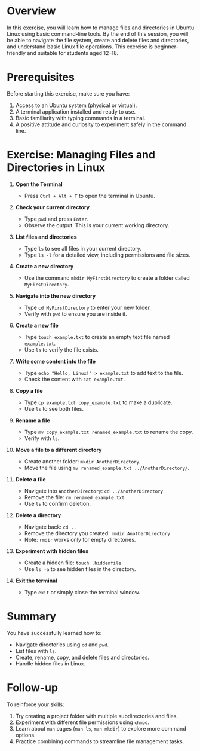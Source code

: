 <!--  
{
  "ID": "f3b1c9d2-7e4a-4a2d-9b6e-3a8e7f5c2d1b",
  "Title": "Linux File and Directory Management Basics",
  "Tags": ["Linux", "Ubuntu", "File Management", "Directories", "CLI", "Beginner"],
  "Description": "A beginner-friendly exercise to practice managing files and directories in Ubuntu Linux using the command line.",
  "Query": "You are a STEM instructor and training exercise curriculum creator for students aged 12-18. Geneate a training exercise with the following content: Manage files and directories. The focus area of this exercise is: Linux. The difficulty level of the exercise is: Beginner. The target operating system is: Ubuntu. Make the exercise clear, positive, detailed, and comprehensive. Each step of the excercise must be chronologically numbered. Include a hidden section, an overview section, and a prerequisite section befrore the exercise section. Include a summary section and a follow-up section after the exercise section. The hidden section is wrapped in an HTML style comment tag and includes the following parameters in json format: ID, Title, Tags, Description, Query, Model, Focus, Level, Date, Links, Filename. Where ID is a randomly generated 32 bit unique ID; Where title is a short title of the exercise; Where Tags is a list of tags associated with the exercise; Where Description is a short overview description of the exercise; Where Query is this query string; Where model is the model and version of this LLM; Where focus is the focus area of this exercise; Where level is the skill level of this exercise; Where date is the current date in the format yyyymmdd; Where Links is a list of helpful web links and resources related to this exercise; Where Filename is a short unique descriptive name for this markdown file. Do not place the hidden section in a code block.",
  "Model": "GPT-5-mini",
  "Focus": "Linux",
  "Level": "Beginner",
  "Date": "20250828",
  "Links": ["https://ubuntu.com/tutorials/command-line-for-beginners", "https://linuxcommand.org/"],
  "Filename": "linux_file_directory_basics"
}  
-->

# Overview

In this exercise, you will learn how to manage files and directories in Ubuntu Linux using basic command-line tools. By the end of this session, you will be able to navigate the file system, create and delete files and directories, and understand basic Linux file operations. This exercise is beginner-friendly and suitable for students aged 12–18.

# Prerequisites

Before starting this exercise, make sure you have:

1. Access to an Ubuntu system (physical or virtual).
2. A terminal application installed and ready to use.
3. Basic familiarity with typing commands in a terminal.
4. A positive attitude and curiosity to experiment safely in the command line.

# Exercise: Managing Files and Directories in Linux

1. **Open the Terminal**

   * Press `Ctrl + Alt + T` to open the terminal in Ubuntu.

2. **Check your current directory**

   * Type `pwd` and press `Enter`.
   * Observe the output. This is your current working directory.

3. **List files and directories**

   * Type `ls` to see all files in your current directory.
   * Type `ls -l` for a detailed view, including permissions and file sizes.

4. **Create a new directory**

   * Use the command `mkdir MyFirstDirectory` to create a folder called `MyFirstDirectory`.

5. **Navigate into the new directory**

   * Type `cd MyFirstDirectory` to enter your new folder.
   * Verify with `pwd` to ensure you are inside it.

6. **Create a new file**

   * Type `touch example.txt` to create an empty text file named `example.txt`.
   * Use `ls` to verify the file exists.

7. **Write some content into the file**

   * Type `echo "Hello, Linux!" > example.txt` to add text to the file.
   * Check the content with `cat example.txt`.

8. **Copy a file**

   * Type `cp example.txt copy_example.txt` to make a duplicate.
   * Use `ls` to see both files.

9. **Rename a file**

   * Type `mv copy_example.txt renamed_example.txt` to rename the copy.
   * Verify with `ls`.

10. **Move a file to a different directory**

    * Create another folder: `mkdir AnotherDirectory`.
    * Move the file using `mv renamed_example.txt ../AnotherDirectory/`.

11. **Delete a file**

    * Navigate into `AnotherDirectory`: `cd ../AnotherDirectory`
    * Remove the file: `rm renamed_example.txt`
    * Use `ls` to confirm deletion.

12. **Delete a directory**

    * Navigate back: `cd ..`
    * Remove the directory you created: `rmdir AnotherDirectory`
    * Note: `rmdir` works only for empty directories.

13. **Experiment with hidden files**

    * Create a hidden file: `touch .hiddenfile`
    * Use `ls -a` to see hidden files in the directory.

14. **Exit the terminal**

    * Type `exit` or simply close the terminal window.

# Summary

You have successfully learned how to:

* Navigate directories using `cd` and `pwd`.
* List files with `ls`.
* Create, rename, copy, and delete files and directories.
* Handle hidden files in Linux.

# Follow-up

To reinforce your skills:

1. Try creating a project folder with multiple subdirectories and files.
2. Experiment with different file permissions using `chmod`.
3. Learn about `man` pages (`man ls`, `man mkdir`) to explore more command options.
4. Practice combining commands to streamline file management tasks.

